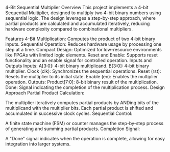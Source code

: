 4-Bit Sequential Multiplier
Overview
This project implements a 4-bit Sequential Multiplier, designed to multiply two 4-bit binary numbers using sequential logic. The design leverages a step-by-step approach, where partial products are calculated and accumulated iteratively, reducing hardware complexity compared to combinational multipliers.

Features
4-Bit Multiplication: Computes the product of two 4-bit binary inputs.
Sequential Operation: Reduces hardware usage by processing one step at a time.
Compact Design: Optimized for low-resource environments like FPGAs with limited logic elements.
Reset and Enable: Supports reset functionality and an enable signal for controlled operation.
Inputs and Outputs
Inputs:
A[3:0]: 4-bit binary multiplicand.
B[3:0]: 4-bit binary multiplier.
Clock (clk): Synchronizes the sequential operations.
Reset (rst): Resets the multiplier to its initial state.
Enable (en): Enables the multiplier operation.
Outputs:
Product[7:0]: 8-bit binary result of the multiplication.
Done: Signal indicating the completion of the multiplication process.
Design Approach
Partial Product Calculation:

The multiplier iteratively computes partial products by ANDing bits of the multiplicand with the multiplier bits.
Each partial product is shifted and accumulated in successive clock cycles.
Sequential Control:

A finite state machine (FSM) or counter manages the step-by-step process of generating and summing partial products.
Completion Signal:

A "Done" signal indicates when the operation is complete, allowing for easy integration into larger systems.
